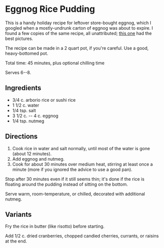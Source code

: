 # Eggnog Rice Pudding

This is a handy holiday recipe for leftover store-bought eggnog, which I googled when a mostly-undrunk carton of eggnog was about to expire.  I found a few copies of the same recipe, all unattributed; [this one](http://kitchenjoyblog.com/eggnog-rice-pudding/) had the best pictures.

The recipe can be made in a 2 quart pot, if you're careful.  Use a good, heavy-bottomed pot.

Total time: 45 minutes, plus optional chilling time

Serves 6--8.

## Ingredients

* 3/4 c. arborio rice or sushi rice
* 1 1/2 c. water
* 1/4 tsp. salt
* 3 1/2 c. -- 4 c. eggnog
* 1/4 tsp. nutmeg

## Directions

1. Cook rice in water and salt normally, until most of the water is gone (about 12 minutes).
2. Add eggnog and nutmeg.
3. Cook for about 30 minutes over medium heat, stirring at least once a minute (more if you ignored the advice to use a good pan).

Stop after 30 minutes even if it still seems thin; it's done if the rice is floating around the pudding instead of sitting on the bottom.

Serve warm, room-temperature, or chilled, decorated with additional nutmeg.

## Variants

Fry the rice in butter (like risotto) before starting.

Add 1/2 c. dried cranberries, chopped candied cherries, currants, or raisins at the end.

